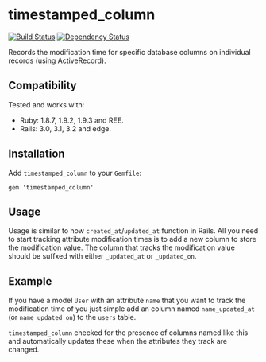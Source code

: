 # timestamped_column
[![Build Status](https://secure.travis-ci.org/JamesBrooks/timestamped_column.png)](http://travis-ci.org/JamesBrooks/timestamped_column>) [![Dependency Status](https://gemnasium.com/JamesBrooks/timestamped_column.png)](https://gemnasium.com/JamesBrooks/timestamped_column)

Records the modification time for specific database columns on individual records (using ActiveRecord).


## Compatibility

Tested and works with:

* Ruby: 1.8.7, 1.9.2, 1.9.3 and REE.
* Rails: 3.0, 3.1, 3.2 and edge.


## Installation

Add `timestamped_column` to your `Gemfile`:

```
gem 'timestamped_column'
```


## Usage

Usage is similar to how `created_at`/`updated_at` function in Rails. All you need to start tracking attribute modification times is to add a new column to store the modification value. The column that tracks the modification value should be suffxed with either `_updated_at` or `_updated_on`.


## Example

If you have a model `User` with an attribute `name` that you want to track the modification time of you just simple add an column named `name_updated_at` (or `name_updated_on`) to the `users` table.

`timestamped_column` checked for the presence of columns named like this and automatically updates these when the attributes they track are changed.
